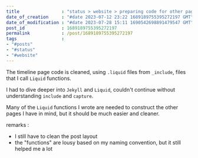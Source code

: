 ```yaml
---
title                : "status > website > preparing code for other pages"
date_of_creation     : "#date 2023-07-12 23:22 1689189755395272197 GMT"
date_of_modification : "#date 2023-07-28 15:11 1690542698891479547 GMT"
post_id              : 1689189755395272197
permalink            : /post/1689189755395272197
tags                 :
- "#posts"
- "#status"
- "#website"
---
```


The timeline page code is cleaned, using `.liquid` files from `_include`, files that I call `Liquid` functions.

I had to dive deeper into `Jekyll` and `Liquid`, couldn't continue without understanding `include` and `capture`.

Many of the `Liquid` functions I wrote are needed to construct the other pages I have in mind, but it should be much easier and cleaner. 

remarks : 
- I still have to clean the post layout
- the "functions" are lousy based on my naming convention, but it still helped me a lot